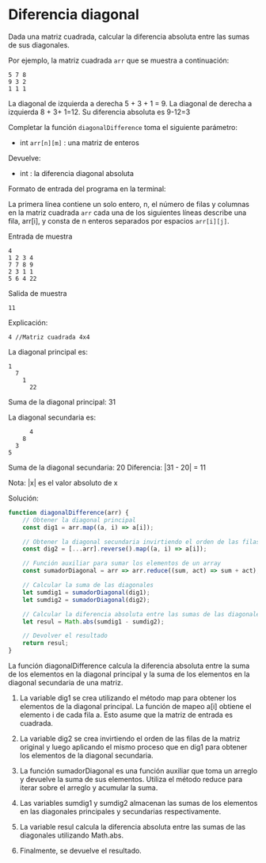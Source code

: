 # Diferencia diagonal

Dada una matriz cuadrada, calcular la diferencia absoluta entre las sumas de sus diagonales.

Por ejemplo, la matriz cuadrada `arr` que se muestra a continuación:

```
5 7 8
9 3 2      
1 1 1
```

La diagonal de izquierda a derecha 5 + 3 + 1 = 9. La diagonal de derecha a izquierda 8 + 3+ 1=12. Su diferencia absoluta es 9-12=3

Completar la función `diagonalDifference` toma el siguiente parámetro:

-   int `arr[n][m]` : una matriz de enteros

Devuelve:

-   int : la diferencia diagonal absoluta

Formato de entrada del programa en la terminal:

La primera línea contiene un solo entero, n, el número de filas y columnas en la matriz cuadrada `arr`
cada una de los siguientes líneas describe una fila, arr[i], y consta de n enteros separados por espacios `arr[i][j]`.

Entrada de muestra

```
4
1 2 3 4
7 7 8 9
2 3 1 1
5 6 4 22
```
Salida de muestra

```
11
```
Explicación:

`4 //Matriz cuadrada 4x4`


La diagonal principal es:

```
1
  7
    1
      22
```

Suma de la diagonal principal: 31

La diagonal secundaria es:

```
      4
    8 
  3 
5 
```

Suma de la diagonal secundaria: 20
Diferencia: |31 - 20| = 11

Nota: |x| es el valor absoluto de x

Solución:

```js
function diagonalDifference(arr) {
    // Obtener la diagonal principal
    const dig1 = arr.map((a, i) => a[i]);

    // Obtener la diagonal secundaria invirtiendo el orden de las filas
    const dig2 = [...arr].reverse().map((a, i) => a[i]);

    // Función auxiliar para sumar los elementos de un array
    const sumadorDiagonal = arr => arr.reduce((sum, act) => sum + act);

    // Calcular la suma de las diagonales
    let sumdig1 = sumadorDiagonal(dig1);
    let sumdig2 = sumadorDiagonal(dig2);

    // Calcular la diferencia absoluta entre las sumas de las diagonales
    let resul = Math.abs(sumdig1 - sumdig2);

    // Devolver el resultado
    return resul;
}

```
La función diagonalDifference calcula la diferencia absoluta entre la suma de los elementos en la diagonal principal y la suma de los elementos en la diagonal secundaria de una matriz.

1. La variable dig1 se crea utilizando el método map para obtener los elementos de la diagonal principal. La función de mapeo a[i] obtiene el elemento i de cada fila a. Esto asume que la matriz de entrada es cuadrada.

2. La variable dig2 se crea invirtiendo el orden de las filas de la matriz original y luego aplicando el mismo proceso que en dig1 para obtener los elementos de la diagonal secundaria.

3. La función sumadorDiagonal es una función auxiliar que toma un arreglo y devuelve la suma de sus elementos. Utiliza el método reduce para iterar sobre el arreglo y acumular la suma.

4. Las variables sumdig1 y sumdig2 almacenan las sumas de los elementos en las diagonales principales y secundarias respectivamente.

5. La variable resul calcula la diferencia absoluta entre las sumas de las diagonales utilizando Math.abs.

6. Finalmente, se devuelve el resultado.